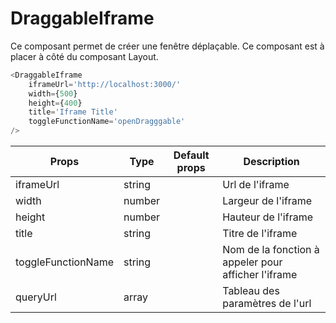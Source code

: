 # DraggableIframe

Ce composant permet de créer une fenêtre déplaçable.
Ce composant est à placer à côté du composant Layout.

```javascript
<DraggableIframe
    iframeUrl='http://localhost:3000/'
    width={500}
    height={400}
    title='Iframe Title'
    toggleFunctionName='openDragggable'
/>
```


| Props | Type | Default props | Description |
|---|---|---|---|
| iframeUrl | string |  | Url de l'iframe |
| width | number |  | Largeur de l'iframe |
| height | number |  | Hauteur de l'iframe |
| title | string |  | Titre de l'iframe |
| toggleFunctionName | string |  | Nom de la fonction à appeler pour afficher l'iframe |
| queryUrl | array |  | Tableau des paramètres de l'url |
